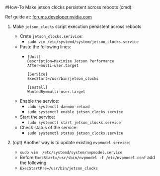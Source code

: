 #How-To Make jetson clocks persistent across reboots (cmd):

Ref guide at: [forums.developer.nvidia.com][1]

1. Make `jetson_clocks` script execution persistent across reboots
    - Crete `jetson_clocks.serivice`:
        - `sudo vim /etc/systemd/system/jetson_clocks.service`
    - Paste the following lines:
        - ```
          [Unit]
          Description=Maximize Jetson Performance
          After=multi-user.target

          [Service]
          ExecStart=/usr/bin/jetson_clocks

          [Install]
          WantedBy=multi-user.target
          ```
    - Enable the service:
        - `sudo systemctl daemon-reload`
        - `sudo systemctl enable jetson_clocks.service`
    - Start the service:
        - `sudo systemctl start jetson_clocks.service`
    - Check status of the service:
        - `sudo systemctl status jetson_clocks.service`

2. (opt) Another way is to update existing `nvpmodel.service`:
    - `sudo vim  /etc/systemd/system/nvpmodel.service`
    - Before `ExecStart=/usr/sbin/nvpmodel -f /etc/nvpmodel.conf` add the following:
    - `ExecStartPre=/usr/bin/jetson_clocks`

[1]: <https://forums.developer.nvidia.com/t/how-can-i-run-jetson-clocks-automatically-after-reboot-every-time/107249/2> "nvidia developers forum"

